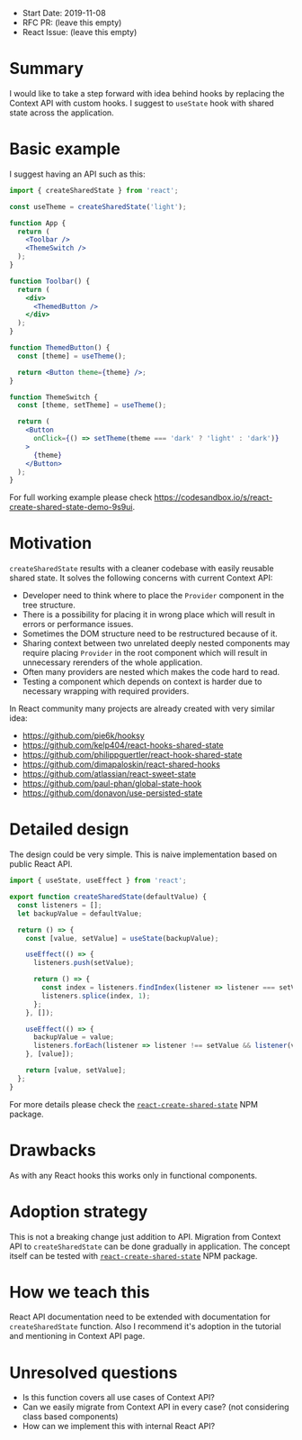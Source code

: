 - Start Date: 2019-11-08
- RFC PR: (leave this empty)
- React Issue: (leave this empty)

# Summary

I would like to take a step forward with idea behind hooks by replacing the Context API with custom hooks.
I suggest to `useState` hook with shared state across the application.

# Basic example

I suggest having an API such as this:

```jsx
import { createSharedState } from 'react';

const useTheme = createSharedState('light');

function App {
  return (
    <Toolbar />
    <ThemeSwitch />
  );
}

function Toolbar() {
  return (
    <div>
      <ThemedButton />
    </div>
  );
}

function ThemedButton() {
  const [theme] = useTheme();

  return <Button theme={theme} />;
}

function ThemeSwitch {
  const [theme, setTheme] = useTheme();

  return (
    <Button
      onClick={() => setTheme(theme === 'dark' ? 'light' : 'dark')}
    >
      {theme}
    </Button>
  );
}
```

For full working example please check https://codesandbox.io/s/react-create-shared-state-demo-9s9ui.

# Motivation

`createSharedState` results with a cleaner codebase with easily reusable shared state. It solves the following concerns with current Context API:  
- Developer need to think where to place the `Provider` component in the tree structure.
- There is a possibility for placing it in wrong place which will result in errors or performance issues.
- Sometimes the DOM structure need to be restructured because of it.
- Sharing context between two unrelated deeply nested components may require placing `Provider` in the root component which will result in unnecessary rerenders of the whole application.
- Often many providers are nested which makes the code hard to read.
- Testing a component which depends on context is harder due to necessary wrapping with required providers.

In React community many projects are already created with very similar idea:
- https://github.com/pie6k/hooksy
- https://github.com/kelp404/react-hooks-shared-state
- https://github.com/philippguertler/react-hook-shared-state
- https://github.com/dimapaloskin/react-shared-hooks
- https://github.com/atlassian/react-sweet-state
- https://github.com/paul-phan/global-state-hook
- https://github.com/donavon/use-persisted-state


# Detailed design

The design could be very simple. This is naive implementation based on public React API.

```jsx
import { useState, useEffect } from 'react';

export function createSharedState(defaultValue) {
  const listeners = [];
  let backupValue = defaultValue;

  return () => {
    const [value, setValue] = useState(backupValue);

    useEffect(() => {
      listeners.push(setValue);

      return () => {
        const index = listeners.findIndex(listener => listener === setValue);
        listeners.splice(index, 1);
      };
    }, []);

    useEffect(() => {
      backupValue = value;
      listeners.forEach(listener => listener !== setValue && listener(value));
    }, [value]);

    return [value, setValue];
  };
}
```

For more details please check the [`react-create-shared-state`](https://github.com/mucsi96/react-create-shared-state) NPM package. 

# Drawbacks

As with any React hooks this works only in functional components. 

# Adoption strategy

This is not a breaking change just addition to API.
Migration from Context API to `createSharedState` can be done gradually in application.
The concept itself can be tested with [`react-create-shared-state`](https://github.com/mucsi96/react-create-shared-state) NPM package.

# How we teach this

React API documentation need to be extended with documentation for `createSharedState` function.
Also I recommend it's adoption in the tutorial and mentioning in Context API page.

# Unresolved questions

- Is this function covers all use cases of Context API?
- Can we easily migrate from Context API in every case? (not considering class based components)
- How can we implement this with internal React API?